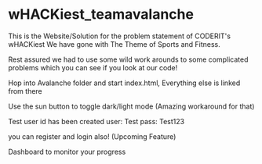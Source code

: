 # wHACKiest_teamavalanche
This is the Website/Solution for the problem statement of CODERIT's wHACKiest
We have gone with The Theme of Sports and Fitness.

Rest assured we had to use some wild work arounds to some complicated problems which you can see if you look at our code!

Hop into Avalanche folder and start index.html, Everything else is linked from there

Use the sun button to toggle dark/light mode (Amazing workaround for that)

Test user id has been created
user: Test
pass: Test123

you can register and login also! (Upcoming Feature)

Dashboard to monitor your progress

